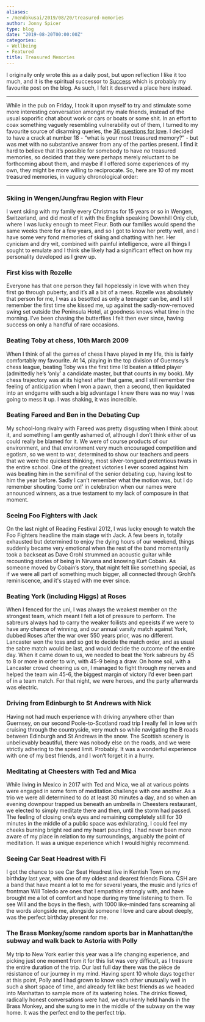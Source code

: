 ```yaml
---
aliases:
- /mendokusai/2019/08/20/treasured-memories
author: Jonny Spicer
type: blog
date: "2019-08-20T00:00:00Z"
categories:
- Wellbeing
- Featured
title: Treasured Memories
---
```

I originally only wrote this as a daily post, but upon reflection I like it too much, and it is the spiritual successor to [Success](/blog/success) which is probably my favourite post on the blog. As such, I felt it deserved a place here instead.

---

While in the pub on Friday, I took it upon myself to try and stimulate some more interesting conversation amongst my male friends, instead of the usual soporific chat about work or cars or boats or some shit. In an effort to coax something vaguely resembling vulnerability out of them, I turned to my favourite source of disarming queries, the [36 questions for love](http://36questionsinlove.com/). I decided to have a crack at number 18 - “what is your most treasured memory?” - but was met with no substantive answer from any of the parties present. I find it hard to believe that it’s possible for somebody to have *no* treasured memories, so decided that they were perhaps merely reluctant to be forthcoming about them, and maybe if I offered some experiences of my own, they might be more willing to reciprocate. So, here are 10 of my most treasured memories, in  vaguely chronological order:

---

### Skiing in Wengen/Jungfrau Region with Fleur

I went skiing with my family every Christmas for 15 years or so in Wengen, Switzerland, and did most of it with the English speaking Downhill Only club, where I was lucky enough to meet Fleur. Both our families would spend the same weeks there for a few years, and so I got to know her pretty well, and I have some very fond memories of skiing and chatting with her. Her cynicism and dry wit, combined with painful intelligence, were all things I sought to emulate and I think she likely had a significant effect on how my personality developed as I grew up.

### First kiss with Rozelle

Everyone has that one person they fall hopelessly in love with when they first go through puberty, and it’s all a bit of a mess. Rozelle was absolutely that person for me, I was as besotted as only a teenager can be, and I still remember the first time she kissed me, up against the sadly-now-removed swing set outside the Peninsula Hotel, at goodness knows what time in the morning. I’ve been chasing the butterflies I felt then ever since, having success on only a handful of rare occasions.

### Beating Toby at chess, 10th March 2009

When I think of all the games of chess I have played in my life, this is fairly comfortably my favourite. At 14, playing in the top division of Guernsey’s chess league, beating Toby was the first time I’d beaten a titled player (admittedly he’s ‘only’ a candidate master, but that counts in my book). My chess trajectory was at its highest after that game, and I still remember the feeling of anticipation when I won a pawn, then a second, then liquidated into an endgame with such a big advantage I knew there was no way I was going to mess it up. I was shaking, it was incredible.

### Beating Fareed and Ben in the Debating Cup

My school-long rivalry with Fareed was pretty disgusting when I think about it, and something I am gently ashamed of, although I don’t think either of us could really be blamed for it. We were of course products of our environment, and that environment very much encouraged competition and egotism, so we went to war, determined to show our teachers and peers that we were the quickest thinking, most silver-tongued pretentious twats in the entire school. One of the greatest victories I ever scored against him was beating him in the semifinal of the senior debating cup, having lost to him the year before. Sadly I can’t remember what the motion was, but I do remember shouting ‘come on!’ in celebration when our names were announced winners, as a true testament to my lack of composure in that moment.

### Seeing Foo Fighters with Jack

On the last night of Reading Festival 2012, I was lucky enough to watch the Foo Fighters headline the main stage with Jack. A few beers in, totally exhausted but determined to enjoy the dying hours of our weekend, things suddenly became very emotional when the rest of the band momentarily took a backseat as Dave Grohl strummed an acoustic guitar while recounting stories of being in Nirvana and knowing Kurt Cobain. As someone moved by Cobain’s story, that night felt like something special, as if we were all part of something much bigger, all connected through Grohl’s reminiscence, and it's stayed with me ever since.

### Beating York (including Higgs) at Roses

When I fenced for the uni, I was always the weakest member on the strongest team, which meant I felt a lot of pressure to perform. The sabreurs always had to carry the weaker foilists and epeeists if we were to have any chance of winning, and our annual varsity match against York, dubbed Roses after the war over 550 years prior, was no different. Lancaster won the toss and so got to decide the match order, and as usual the sabre match would be last, and would decide the outcome of the entire day. When it came down to us, we needed to beat the York sabreurs by 45 to 8 or more in order to win, with 45-9 being a draw. On home soil, with a Lancaster crowd cheering us on, I managed to fight through my nerves and helped the team win 45-6, the biggest margin of victory I’d ever been part of in a team match. For that night, we were heroes, and the party afterwards was electric.

### Driving from Edinburgh to St Andrews with Nick

Having not had much experience with driving anywhere other than Guernsey, on our second Poole-to-Scotland road trip I really fell in love with cruising through the countryside, very much so while navigating the B roads between Edinburgh and St Andrews in the snow. The Scottish scenery is unbelievably beautiful, there was nobody else on the roads, and we were strictly adhering to the speed limit. Probably. It was a wonderful experience with one of my best friends, and I won’t forget it in a hurry.

### Meditating at Cheesters with Ted and Mica

While living in Mexico in 2017 with Ted and Mica, we all at various points were engaged in some form of meditation challenge with one another. As a trio we were all determined to do at least 30 minutes a day, and so when an evening downpour trapped us beneath an umbrella in Cheesters restaurant, we elected to simply meditate there and then, until the storm had passed. The feeling of closing one’s eyes and remaining completely still for 30 minutes in the middle of a public space was exhilarating, I could feel my cheeks burning bright red and my heart pounding. I had never been more aware of my place in relation to my surroundings, arguably the point of meditation. It was a unique experience which I would highly recommend.

### Seeing Car Seat Headrest with Fi

I got the chance to see Car Seat Headrest live in Kentish Town on my birthday last year, with one of my oldest and dearest friends Fiona. CSH are a band that have meant a lot to me for several years, the music and lyrics of frontman Will Toledo are ones that I empathise strongly with, and have brought me a lot of comfort and hope during my time listening to them. To see Will and the boys in the flesh, with 1000 like-minded fans screaming all the words alongside me, alongside someone I love and care about deeply, was the perfect birthday present for me.

### The Brass Monkey/some random sports bar in Manhattan/the subway and walk back to Astoria with Polly

My trip to New York earlier this year was a life changing experience, and picking just one moment from it for this list was very difficult, as I treasure the entire duration of the trip. Our
last full day there was the pièce de résistance of our journey in my mind. Having spent 10 whole days together at this point, Polly and I had grown to know each other unusually well in such a short space of time, and already felt like best friends as we headed into Manhattan to sample more of its watering holes. The drinks flowed, radically honest conversations were had, we drunkenly held hands in the Brass Monkey, and she sung to me in the middle of the subway on the way home. It was the perfect end to the perfect trip.

